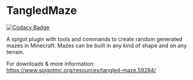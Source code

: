 # TangledMaze

[![Codacy Badge](https://api.codacy.com/project/badge/Grade/ac4809c6253b49e39876d7c1c70ae7b8)](https://app.codacy.com/app/GorgeousOne/TangledMaze?utm_source=github.com&utm_medium=referral&utm_content=GorgeousOne/TangledMaze&utm_campaign=Badge_Grade_Dashboard)

A spigot plugin with tools and commands to create random generated mazes in Minecraft. Mazes can be built in any kind of shape and on any terrain.

For downloads & more information:
<https://www.spigotmc.org/resources/tangled-maze.59284/>
